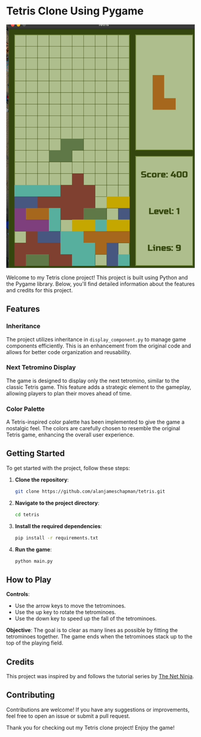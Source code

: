 # Tetris Clone Using Pygame

![Tetris gif](/tetris.gif)

Welcome to my Tetris clone project! This project is built using Python and the Pygame library. Below, you'll find detailed information about the features and credits for this project.

## Features

### Inheritance

The project utilizes inheritance in `display_component.py` to manage game components efficiently. This is an enhancement from the original code and allows for better code organization and reusability.

### Next Tetromino Display

The game is designed to display only the next tetromino, similar to the classic Tetris game. This feature adds a strategic element to the gameplay, allowing players to plan their moves ahead of time.

### Color Palette

A Tetris-inspired color palette has been implemented to give the game a nostalgic feel. The colors are carefully chosen to resemble the original Tetris game, enhancing the overall user experience.

## Getting Started

To get started with the project, follow these steps:

1. **Clone the repository**:
    ```bash
    git clone https://github.com/alanjameschapman/tetris.git
    ```
2. **Navigate to the project directory**:
    ```bash
    cd tetris
    ```
3. **Install the required dependencies**:
    ```bash
    pip install -r requirements.txt
    ```
4. **Run the game**:
    ```bash
    python main.py
    ```

## How to Play

**Controls**:

- Use the arrow keys to move the tetrominoes.
- Use the up key to rotate the tetrominoes.
- Use the down key to speed up the fall of the tetrominoes.

**Objective**: The goal is to clear as many lines as possible by fitting the tetrominoes together. The game ends when the tetrominoes stack up to the top of the playing field.

## Credits

This project was inspired by and follows the tutorial series by [The Net Ninja](https://www.youtube.com/playlist?list=PL4cUxeGkcC9iurLoO9Mu7GqsKlxEXcf8m).

## Contributing

Contributions are welcome! If you have any suggestions or improvements, feel free to open an issue or submit a pull request.

Thank you for checking out my Tetris clone project! Enjoy the game!